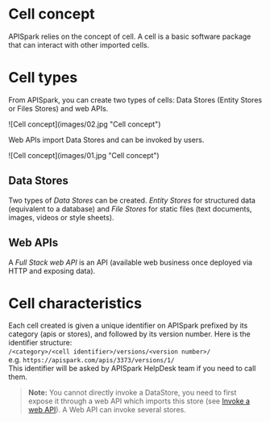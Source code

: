 # Cell concept
APISpark relies on the concept of cell. A cell is a basic software package that can interact with other imported cells.

# Cell types
From APISpark, you can create two types of cells: Data Stores (Entity Stores or Files Stores) and web APIs.

<!-- TODO center -->![Cell concept](images/02.jpg "Cell concept")

Web APIs import Data Stores and can be invoked by users.

<!-- TODO center -->![Cell concept](images/01.jpg "Cell concept")

## Data Stores  
Two types of *Data Stores* can be created. *Entity Stores* for structured data (equivalent to a database) and *File Stores* for static files (text documents, images, videos or style sheets).

## Web APIs  
A *Full Stack web API* is an API (available web business once deployed via HTTP and exposing data).

# Cell characteristics

Each cell created is given a unique identifier on APISpark prefixed by its category (apis or stores), and followed by its version number. Here is the identifier structure:  
`/<category>/<cell identifier>/versions/<version number>/`  
e.g. `https://apispark.com/apis/3373/versions/1/`  
This identifier will be asked by APISpark HelpDesk team if you need to call them.

> **Note:** You cannot directly invoke a DataStore, you need to first expose it through a web API which imports this store (see [Invoke a web API](technical-resources/apispark/guide/publish/publish/invocation "Invoke a web API")). A Web API can invoke several stores.
